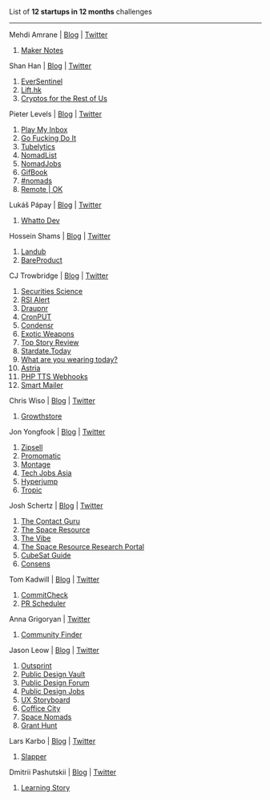 List of **12 startups in 12 months** challenges

---

Mehdi Amrane | [Blog](https://heymehdi.com/12-startups-12-months/) | [Twitter](https://www.twitter.com/heymehdi)

1. [Maker Notes](https://makernotes.io)

Shan Han | [Blog](https://shanhan.xyz/12-startups-in-12-months/) | [Twitter](https://twitter.com/hanshanhk)

1. [EverSentinel](https://eversentinel.com)
2. [Lift.hk](https://lift.hk)
3. [Cryptos for the Rest of Us](https://www.getrevue.co/profile/hanshanhk)

Pieter Levels | [Blog](https://levels.io/12-startups-12-months/) | [Twitter](https://twitter.com/levelsio)

1. [Play My Inbox](https://playmyinbox.com)
2. [Go Fucking Do It](https://gofuckingdoit.com)
3. [Tubelytics](https://tubelytics.com)
4. [NomadList](https://nomadlist.com)
5. [NomadJobs](http://nomadjobs.io/)
6. [GifBook](https://gifbook.io)
7. [#nomads](http://hashtagnomads.com)
8. [Remote | OK](https://remoteok.io)

Lukáš Pápay | [Blog](https://medium.com/@lukas_papay/12-startups-in-12-months-99b80231a1a1) | [Twitter](https://twitter.com/lukas_papay)

1. [Whatto Dev](https://whattodev.com)

Hossein Shams | [Blog](https://medium.com/@hos.shams/im-going-to-launch-12-startups-in-12-months-bc6346274f26) |  [Twitter](https://twitter.com/hosshams)

1. [Landub](https://landub.com)
2. [BareProduct](http://bareproduct.com)

CJ Trowbridge | [Blog](https://blog.cjtrowbridge.com/category/blog/projects/the-levels-challenge-build-12-startups-in-12-months/) | [Twitter](https://twitter.com/cjtrowbridge)

1. [Securities Science](https://securities.science)
2. [RSI Alert](https://rsialert.com)
3. [Draupnr](https://draupnr.io)
4. [CronPUT](https://cronput.com)
5. [Condensr](https://condensr.io)
6. [Exotic Weapons](https://exoticweapons.io)
7. [Top Story Review](https://topstoryreview.com)
8. [Stardate.Today]()
9. [What are you wearing today?](https://wearing.today)
10. [Astria](https://github.com/cjtrowbridge/astria)
11. [PHP TTS Webhooks](https://github.com/cjtrowbridge/PHP-TTS-Webhooks)
12. [Smart Mailer](https://smartmailer.io)

Chris Wiso | [Blog](https://chriswiso.com/12-startups-in-12-months/) | [Twitter](https://twitter.com/wisochris)

1. [Growthstore](https://www.growthstore.io)

Jon Yongfook | [Blog](https://www.yongfook.com/12-startups-in-12-months/) | [Twitter](https://twitter.com/yongfook)

1. [Zipsell](https://www.zipsell.org)
2. [Promomatic](https://www.promomatic.com)
3. [Montage](https://www.trymontage.com)
4. [Tech Jobs Asia](https://www.techjobsasia.com)
5. [Hyperjump](https://www.hyperjump.co)
6. [Tropic](https://www.letstropic.com)

Josh Schertz | [Blog](https://joshschertz.com/2018/12/06/12-Startups-in-12-Months/) | [Twitter](https://twitter.com/joshuaschertz)

1. [The Contact Guru](https://thecontact.guru)
2. [The Space Resource](https://thespaceresource.com)
3. [The Vibe](https://thevibe.city)
4. [The Space Resource Research Portal](https://research.thespaceresource.com)
5. [CubeSat Guide](https://cubesatguide.com)
6. [Consens](https://consens.app)

Tom Kadwill | [Blog](https://tomkadwill.com/12-startups-12-months) | [Twitter](https://twitter.com/tomkadwill)

1. [CommitCheck](https://commitcheck.com)
2. [PR Scheduler](https://prscheduler.com)

Anna Grigoryan | [Twitter](https://twitter.com/angrigoryan__)

1. [Community Finder](https://community.engineeringrowth.co)

Jason Leow | [Blog](https://jasonleow.sg/310/1mvp1month/) | [Twitter](https://twitter.com/jasonleowsg)

1. [Outsprint](https://store.outsprint.io)
2. [Public Design Vault](https://publicdesignvault.com)
3. [Public Design Forum](https://forum.publicdesignvault.com)
4. [Public Design Jobs](https://publicdesignjobs.com)
5. [UX Storyboard](https://uxstoryboard.com)
6. [Coffice City](https://coffice-city.com)
7. [Space Nomads](https://space-nomads.com)
8. [Grant Hunt](https://gogranthunt.com)

Lars Karbo | [Blog](https://larskarbo.no/12-startups-12-months/) | [Twitter](https://twitter.com/larskarbo)

1. [Slapper](https://slapper.io)

Dmitrii Pashutskii | [Blog](https://dpashutskii.com/a-year-of-making/) | [Twitter](https://twitter.com/guar47)

1. [Learning Story](https://getlearningstory.com)
